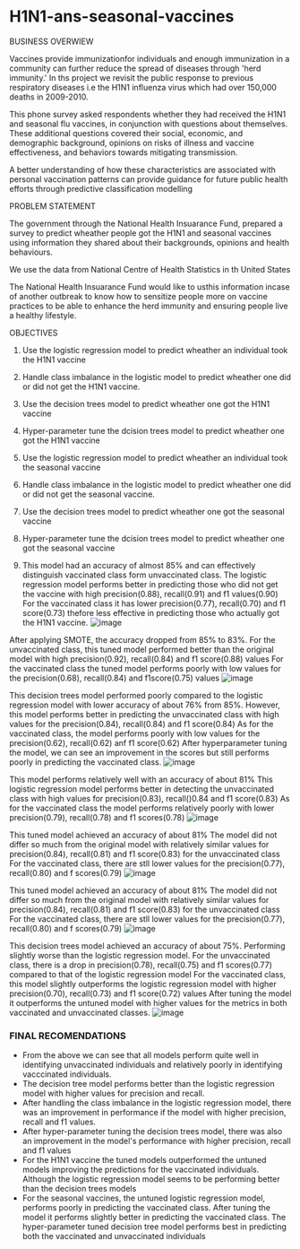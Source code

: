 # H1N1-ans-seasonal-vaccines
BUSINESS OVERWIEW

Vaccines provide immunizationfor individuals and enough immunization in a community can further reduce the spread of diseases through 'herd immunity.' In ths project we revisit the public response to previous respiratory diseases i.e the H1N1 influenza virus which had over 150,000 deaths in 2009-2010.

This phone survey asked respondents whether they had received the H1N1 and seasonal flu vaccines, in conjunction with questions about themselves. These additional questions covered their social, economic, and demographic background, opinions on risks of illness and vaccine effectiveness, and behaviors towards mitigating transmission. 

A better understanding of how these characteristics are associated with personal vaccination patterns can provide guidance for future public health efforts through predictive classification modelling

PROBLEM STATEMENT

The government through the National Health Insuarance Fund, prepared a survey to predict wheather people got the H1N1 and seasonal vaccines using information they shared about their backgrounds, opinions and health behaviours. 

We use the data from National Centre of Health Statistics in th United States

The National Health Insuarance Fund would like to usthis information incase of another outbreak to know how to sensitize people more on vaccine practices to be able to enhance the herd immunity and ensuring people live a healthy lifestyle.

OBJECTIVES
1. Use the logistic regression model to predict wheather an individual took the H1N1 vaccine
2. Handle class imbalance in the logistic model to predict wheather one did or did not get the H1N1 vaccine.
3. Use the decision trees model to predict wheather one got the H1N1 vaccine
4. Hyper-parameter tune the dcision trees model to predict wheather one got the H1N1 vaccine
5. Use the logistic regression model to predict wheather an individual took the seasonal vaccine
6. Handle class imbalance in the logistic model to predict wheather one did or did not get the seasonal vaccine.
7. Use the decision trees model to predict wheather one got the seasonal vaccine
8. Hyper-parameter tune the dcision trees model to predict wheather one got the seasonal vaccine


10. This model had an accuracy of almost 85% and can effectively distinguish vaccinated class form unvaccinated class.
The logistic regression model performs better in predicting those who did not get the vaccine with high precision(0.88), recall(0.91) and f1 values(0.90)
For the vaccinated class it has lower precision(0.77), recall(0.70) and f1 score(0.73) thefore less effective in predicting those who actually got the H1N1 vaccine.
![image](https://github.com/user-attachments/assets/83d39335-d9e1-42b2-8bf7-48bca99e5098)

After applying SMOTE, the accuracy dropped from 85% to 83%.
For the unvaccinated class, this tuned model performed better than the original model with high precision(0.92), recall(0.84) and f1 score(0.88) values
For the vaccinated class the tuned model performs poorly with low values for the precision(0.68), recall(0.84) and f1score(0.75) values
![image](https://github.com/user-attachments/assets/9ad68800-8d2a-4c72-9868-a177d4641067)

This decision trees model performed poorly compared to the logistic regression model with lower accuracy of about 76% from 85%.
However, this model performs better in predicting the unvaccinated class with high values for the precision(0.84), recall(0.84) and f1 score(0.84)
As for the vaccinated class, the model performs poorly with low values for the precision(0.62), recall(0.62) anf f1 score(0.62)
After hyperparameter tuning the model, we can see an improvement in the scores but still performs poorly in predicting the vaccinated class.
![image](https://github.com/user-attachments/assets/51b0d480-2406-44cb-a602-1a7ea53754c1)

This model performs relatively well with an accuracy of about 81%
This logistic regression model performs better in detecting the unvaccinated class with high values for precision(0.83), recall()0.84 and f1 score(0.83)
As for the vaccinated class the model performs relatively poorly with lower precision(0.79), recall(0.78) and f1 scores(0.78)
![image](https://github.com/user-attachments/assets/08c7b9d2-91dc-416e-b8a4-8f7648e03c60)

This tuned model achieved an accuracy of  about 81%
The model did not differ so much from the original model with relatively similar values for precision(0.84), recall(0.81) and f1 score(0.83) for the unvaccinated class
For the vaccinated class, there are stll lower values for the precision(0.77), recall(0.80) and f scores(0.79)
![image](https://github.com/user-attachments/assets/c045a989-e835-4e46-9b3a-6ac8279b1607)

This tuned model achieved an accuracy of  about 81%
The model did not differ so much from the original model with relatively similar values for precision(0.84), recall(0.81) and f1 score(0.83) for the unvaccinated class
For the vaccinated class, there are stll lower values for the precision(0.77), recall(0.80) and f scores(0.79)
![image](https://github.com/user-attachments/assets/780976a0-b439-4876-9d6a-a42809ac801d)

This decision trees model achieved an accuracy of about 75%. Performing slightly worse than the logistic regression model.
For the unvaccinated class, there is a drop in precision(0.78), recall(0.75) and f1 scores(0.77) compared to that of the logistic regression model
For the vaccinated class, this model slightly outperforms the logistic regression model with higher precision(0.70), recall(0.73) and f1 score(0.72) values
After tuning the model it outperforms the untuned model with higher values for the metrics in both vaccinated and unvaccinated classes.
![image](https://github.com/user-attachments/assets/c74a5bd9-5f9d-46f3-9ea3-2ae7cddafd62)

### FINAL RECOMENDATIONS
- From the above we can see that all models perform quite well in identifying unvaccinated individuals and relatively poorly in identifying vacccinated individuals.
- The decision tree model performs better than the logistic regression model with higher values for precision and recall.
- After handling the class imbalance in the logistic regression model, there was an improvement in performance if the model with higher precision, recall and f1 values.
- After hyper-parameter tuning the decision trees model, there was also an improvement in the model's performance with higher precision, recall and f1 values
- For the H1N1 vaccine the tuned models outperformed the untuned models improving the predictions for the vaccinated individuals. Although the logistic regression model seems to be performing better than the decision trees models
- For the seasonal vaccines, the untuned logistic regression model, performs poorly in predicting the vaccinated class. After tuning the model it performs slightly better in predicting the vaccinated class. The hyper-parameter tuned decision tree model performs best in predicting both the vaccinated and unvaccinated individuals





